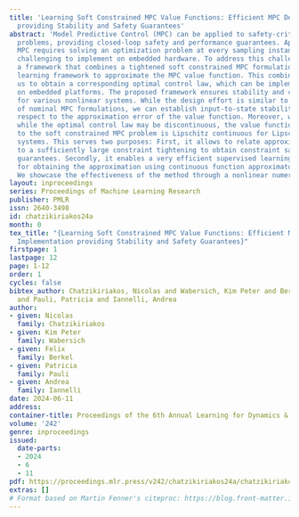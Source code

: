 ```yaml
---
title: 'Learning Soft Constrained MPC Value Functions: Efficient MPC Design and Implementation
  providing Stability and Safety Guarantees'
abstract: 'Model Predictive Control (MPC) can be applied to safety-critical control
  problems, providing closed-loop safety and performance guarantees. Application of
  MPC requires solving an optimization problem at every sampling instant, making it
  challenging to implement on embedded hardware. To address this challenge, we propose
  a framework that combines a tightened soft constrained MPC formulation with a supervised
  learning framework to approximate the MPC value function. This combination enables
  us to obtain a corresponding optimal control law, which can be implemented efficiently
  on embedded platforms. The proposed framework ensures stability and constraint satisfaction
  for various nonlinear systems. While the design effort is similar to the design
  of nominal MPC formulations, we can establish input-to-state stability (ISS) with
  respect to the approximation error of the value function. Moreover, we prove that,
  while the optimal control law may be discontinuous, the value function corresponding
  to the soft constrained MPC problem is Lipschitz continuous for Lipschitz continuous
  systems. This serves two purposes: First, it allows to relate approximation errors
  to a sufficiently large constraint tightening to obtain constraint satisfaction
  guarantees. Secondly, it enables a very efficient supervised learning procedure
  for obtaining the approximation using continuous function approximator classes.
  We showcase the effectiveness of the method through a nonlinear numerical example.'
layout: inproceedings
series: Proceedings of Machine Learning Research
publisher: PMLR
issn: 2640-3498
id: chatzikiriakos24a
month: 0
tex_title: "{Learning Soft Constrained MPC Value Functions: Efficient MPC Design and
  Implementation providing Stability and Safety Guarantees}"
firstpage: 1
lastpage: 12
page: 1-12
order: 1
cycles: false
bibtex_author: Chatzikiriakos, Nicolas and Wabersich, Kim Peter and Berkel, Felix
  and Pauli, Patricia and Iannelli, Andrea
author:
- given: Nicolas
  family: Chatzikiriakos
- given: Kim Peter
  family: Wabersich
- given: Felix
  family: Berkel
- given: Patricia
  family: Pauli
- given: Andrea
  family: Iannelli
date: 2024-06-11
address:
container-title: Proceedings of the 6th Annual Learning for Dynamics & Control Conference
volume: '242'
genre: inproceedings
issued:
  date-parts:
  - 2024
  - 6
  - 11
pdf: https://proceedings.mlr.press/v242/chatzikiriakos24a/chatzikiriakos24a.pdf
extras: []
# Format based on Martin Fenner's citeproc: https://blog.front-matter.io/posts/citeproc-yaml-for-bibliographies/
---
```

